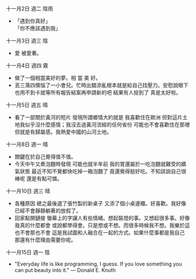 十一月2日 週二 陰雨
- 「遇到你真好」  
「你不應該遇到我」

十一月3日 週三 陰
- 愛 被愛著。

十一月4日 週四 霧
- 做了一個相當美好的夢。相 當 美 好。
- 丟三落四懊惱了一小會兒。忙時出錯添亂根本就是給自己找壓力。安慰說眼下也用不到卡就等所有報告結案再申請新的吧 結果有人撿到了 真是太好啦。

十一月5日 週五 晴
- 看了一部關於黃河的短片 發現所謂鄉情大約就是 我喜歡住在歐洲 但對這片土地我似乎沒什麼感情；我沒去過黃河流經的任何省份 可能也不會喜歡住在那裡 但就是有歸屬感。我熱愛中國的山河土地。

十一月8日 週一 晴
- 關鍵在於自己覺得值不值。
- 今天中午又煮泡麵時發現 可能也就半年前 我的胃還屬於一吃泡麵就難受的嬌氣狀態 最近不知不覺都快吃掉一箱泡麵了 竟還覺得挺好吃。不知該說自己很棒呢 還是有點可憐。

十一月10日 週三 晴
- 各種原因 總之最後選了張竹製的新桌子 又添了個小桌邊櫃。好喜歡。我好像已經不會靜靜躺著的放假了。
- 回家點開鏈接 螢幕上的字讓人有些情緒。想起裝燈的事。又想起很多事。好像我真的什麼都會 或說都學得會。只是想或不想。而很多時候我不想。我樂於這也不會那也不會 這是我試圖和人融合在一起的方式。如果什麼事都是我自己 那還有什麼理由需要你呢。

十一月15日 週一 陰
- "Everyday life is like programming, I guess. If you love something you can put beauty into it." ― Donald E. Knuth
